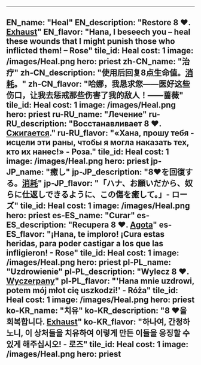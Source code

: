 ---

EN_name: "Heal"
EN_description: "Restore 8 ❤️.  <u>Exhaust</u>"
EN_flavor: "Hana, I beseech you – heal these wounds that I might punish those who inflicted them! – Rose"
tile_id: Heal
cost: 1
image: /images/Heal.png
hero: priest
zh-CN_name: "治疗"
zh-CN_description: "使用后回复8点生命值。<u>消耗</u>。"
zh-CN_flavor: "哈娜，我恳求您——医好这些伤口，让我去惩戒那些伤害了我的敌人！——蔷薇"
tile_id: Heal
cost: 1
image: /images/Heal.png
hero: priest
ru-RU_name: "Лечение"
ru-RU_description: "Восстанавливает 8 ❤️. <u>Сжигается</u>."
ru-RU_flavor: "«Хана, прошу тебя - исцели эти раны, чтобы я могла наказать тех, кто их нанес!» - Роза."
tile_id: Heal
cost: 1
image: /images/Heal.png
hero: priest
jp-JP_name: "癒し"
jp-JP_description: "8❤️を回復する。<u>消耗</u>"
jp-JP_flavor: "「ハナ、お願いだから、奴らに仕返しできるように、この傷を癒して。」- ローズ"
tile_id: Heal
cost: 1
image: /images/Heal.png
hero: priest
es-ES_name: "Curar"
es-ES_description: "Recupera 8 ❤️. <u>Agota</u>"
es-ES_flavor: "¡Hana, te imploro! ¡Cura estas heridas, para poder castigar a los que las infligieron! - Rose"
tile_id: Heal
cost: 1
image: /images/Heal.png
hero: priest
pl-PL_name: "Uzdrowienie"
pl-PL_description: "Wylecz 8 ❤️. <u>Wyczerpany</u>"
pl-PL_flavor: "'Hana mnie uzdrowi, potem mój młot cię uszkodzi!' - Róża"
tile_id: Heal
cost: 1
image: /images/Heal.png
hero: priest
ko-KR_name: "치유"
ko-KR_description: "8 ❤️을 회복합니다. <u>Exhaust</u>"
ko-KR_flavor: "하나여, 간청하노니, 이 상처들을 치유하여 이렇게 만든 이들을 응징할 수 있게 해주십시오! - 로즈"
tile_id: Heal
cost: 1
image: /images/Heal.png
hero: priest
---